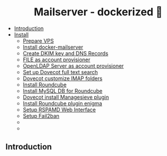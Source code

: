 <h1 align="center">Mailserver - dockerized 🐋</h1>

- [Introduction](#introduction) 
- [Install]()
  - [Prepare VPS](docs/01_server_preparations.md)
  - [Install docker-mailserver](docs/02_install_docker_mailserver.md)
  - [Create DKIM key and DNS Records](docs/03_create_dkim_key_and_dns_records.md)
  - [FILE as account provisioner](docs/04_account_provisioner-file.md)
  - [OpenLDAP Server as account provisioner](docs/05_account_provisioner-ldap.md)
  - [Set up Dovecot full text search](docs/06_setup_dovecot_fulltext_search.md)
  - [Dovecot customize IMAP folders](docs/07_dovecot_customize_imap_folders.md)
  - [Install Roundcube](docs/08_install_roundcube.md)
  - [Install MySQL DB for Roundcube](docs/09_install_mysqldb_for_roundcube.md)
  - [Dovecot install Managesieve plugin](docs/10_dovecot_install_managesieve_plugin.md)
  - [Install Roundcube plugin enigma](docs/11_install_roundcube_plugin_enigma.md)
  - [Setup RSPAMD Web Interface](docs/12_setup_rspamd_webinterface.md)
  - [Setup Fail2ban](docs/docs/13_setup_fail2ban.md)
  - [](docs/)
  - [](docs/)

## Introduction
